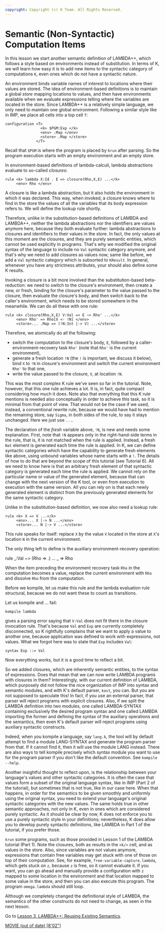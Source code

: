 ```yaml
---
copyright: Copyright (c) K Team. All Rights Reserved.
---
```


# Semantic (Non-Syntactic) Computation Items

In this lesson we start another semantic definition of LAMBDA++, which
follows a style based on environments instead of substitution.  In terms of
K, we will learn how easy it is to add new items to the syntactic category
of computations `K`, even ones which do not have a syntactic nature.

An environment binds variable names of interest to locations where their
values are stored.  The idea of environment-based definitions is to maintain
a global *store* mapping locations to values, and then have environments
available when we evaluate expressions telling where the variables are
located in the store.  Since LAMBDA++ is a relatively simple language, we
only need to maintain one global environment.  Following a similar style
like in IMP, we place all cells into a top cell `T`:

    configuration <T>
                    <k> $PGM:Exp </k>
                    <env> .Map </env>
                    <store> .Map </store>
                  </T>

Recall that `$PGM` is where the program is placed by `krun` after parsing.  So
the program execution starts with an empty environment and an empty store.

In environment-based definitions of lambda-calculi, lambda abstractions
evaluate to so-called *closures*:

    rule <k> lambda X:Id . E => closure(Rho,X,E) ...</k>
	     <env> Rho </env>

A closure is like a lambda abstraction, but it also holds the environment
in which it was declared.  This way, when invoked, a closure knows where to
find in the store the values of all the variables that its body expression
refers to.  We will define the lookup rule shortly.

Therefore, unlike in the substitution-based definitions of LAMBDA and
LAMBDA++, neither the lambda abstractions nor the identifiers are values
anymore here, because they both evaluate further: lambda abstractions to
closures and identifiers to their values in the store.  In fact, the only
values at this moment are the closures, and they are purely semantic entities,
which cannot be used explicitly in programs.  That's why we modified the
original syntax of the language to include no `Val` syntactic category
anymore, and that's why we need to add closures as values now; same like
before, we add a `Val` syntactic category which is subsorted
to `KResult`.  In general, whenever you have any strictness attributes,
your should also define some K results.

Invoking a closure is a bit more involved than the substitution-based
beta-reduction: we need to switch to the closure's environment, then create a
new, or fresh, binding for the closure's parameter to the value passed to the
closure, then evaluate the closure's body, and then switch back to the
caller's environment, which needs to be stored somewhere in the meanwhile.
We can do all these with one rule:

    rule <k> closure(Rho,X,E) V:Val => E ~> Rho' ...</k>
         <env> Rho' => Rho[X <- !N] </env>
         <store>... .Map => (!N:Int |-> V) ...</store>

Therefore, we atomically do all the following:

- switch the computation to the closure's body, `E`, followed by a
caller-environment-recovery task `Rho'` (note that `Rho'` is the
current environment),
- generate a fresh location `!N` (the `!` is important, we discuss it below),
bind `X` to `!N` in closure's environment and switch the current environment
`Rho'` to that one,
- write the value passed to the closure, `V`, at location `!N`.

This was the most complex K rule we've seen so far in the tutorial.  Note,
however, that this one rule achieves a lot.  It is, in fact, quite compact
considering how much it does.  Note also that everything that this K rule
mentions is needed also conceptually in order to achieve this task, so it
is minimal from that point of view.  That would not be the case if we
used, instead, a conventional rewrite rule, because we would have had to
mention the remaining store, say `Sigma`, in both sides of the rule, to say
it stays unchanged.  Here we just use `...`.

The declaration of the *fresh* variable above, `!N`, is new and needs
some explanation.  First, note that `!N` appears only in the right-hand-side
terms in the rule, that is, it is not matched when the rule is applied.
Instead, a fresh `Nat` element is generated each time the rule is applied.
In K, we can define syntactic categories which have the capability to
generate fresh elements like above, using unbound variables whose name starts
with a `!`.  The details of how to do that are beyond the scope of this
tutorial (see Tutorial 6).  All we need to know here is that an arbitrary
fresh element of that syntactic category is generated each time the rule
is applied.  We cannot rely on the particular name or value of the generated
element, because that can change with the next version of the K tool, or
even from execution to execution with the same version.  All you can rely
on is that each newly generated element is distinct from the previously
generated elements for the same syntactic category.

Unlike in the substitution-based definition, we now also need a lookup rule:

    rule <k> X => V ...</k>
         <env>... X |-> N ...</env>
         <store>... N |-> V ...</store>

This rule speaks for itself: replace `X` by the value `V` located in the store
at `X`'s location `N` in the current environment.

The only thing left to define is the auxiliary environment-recovery operation:

  rule <k> _:Val ~> (Rho => .) ...</k> <env> _ => Rho </env>

When the item preceding the environment recovery task `Rho` in the
computation becomes a value, replace the current environment with `Rho`
and dissolve `Rho` from the computation.

Before we kompile, let us make this rule and the lambda evaluation rule
structural, because we do not want these to count as transitions.

Let us kompile and ... fail:

    kompile lambda

gives a parsing error saying that `V:Val` does not fit there in the closure
invocation rule.  That's because `Val` and `Exp` are currently completely
disconnected, so K rightfully complains that we want to apply a value to
another one, because application was defined to work with expressions, not
values.  What we forgot here was to state that `Exp` includes `Val`:

    syntax Exp ::= Val

Now everything works, but it is a good time to reflect a bit.

So we added closures, which are inherently semantic entities, to the syntax
of expressions.  Does that mean that we can now write LAMBDA programs with
closures in them?  Interestingly, with our current definition of LAMBDA,
which purposely did not follow the nice organization of IMP into syntax and
semantic modules, and with K's default parser, `kast`, you can.  But you are
not supposed to speculate this!  In fact, if you use an external parser, that
parser will reject programs with explicit closures.  Also, if we split the
LAMBDA definition into two modules, one called LAMBDA-SYNTAX containing
exclusively the desired program syntax and one called LAMBDA importing the
former and defining the syntax of the auxiliary operations and the semantics,
then even K's default parser will reject programs using auxiliary syntactic 
constructs.

Indeed, when you kompile a language, say `lang.k`, the tool will by default
attempt to find a module LANG-SYNTAX and generate the program parser from
that.  If it cannot find it, then it will use the module LANG instead.  There
are also ways to tell kompile precisely which syntax module you want to use
for the program parser if you don't like the default convention.
See `kompile --help`.

Another insightful thought to reflect upon, is the relationship between your
language's values and other syntactic categories.  It is often the case that
values form a subset of the original language syntax, like in IMP (Part 2 of
the tutorial), but sometimes that is not true, like in our case here.  When
that happens, in order for the semantics to be given smoothly and uniformly
using the original syntax, you need to extend your language's original
syntactic categories with the new values.  The same holds true in other
semantic approaches, not only in K, even in ones which are considered purely 
syntactic.  As it should be clear by now, K does not enforce you to use a
purely syntactic style in your definitions; nevertheless, K does allow you to 
develop purely syntactic definitions, like LAMBDA in Part 1 of the tutorial,
if you prefer those.

`krun` some programs, such as those provided in Lesson 1 of the LAMBDA
tutorial (Part 1).  Note the closures, both as results in the `<k/>` cell,
and as values in the store.  Also, since variables are not values anymore,
expressions that contain free variables may get stuck with one of those on
top of their computation.  See, for example, `free-variable-capture.lambda`,
which gets stuck on `z`, because `z` is free, so it cannot evaluate it.
If you want, you can go ahead and manually provide a configuration with
`z` mapped to some location in the environment and that location mapped to
some value in the store, and then you can also execute this program.  The
program `omega.lambda` should still loop.

Although we completely changed the definitional style of LAMBDA, the semantics
of the other constructs do not need to change, as seen in the next lesson.


Go to [Lesson 3, LAMBDA++: Reusing Existing Semantics](../lesson_3/README.md).

[MOVIE (out of date) [8'02"]](https://youtu.be/BYhQQW6swfc)
